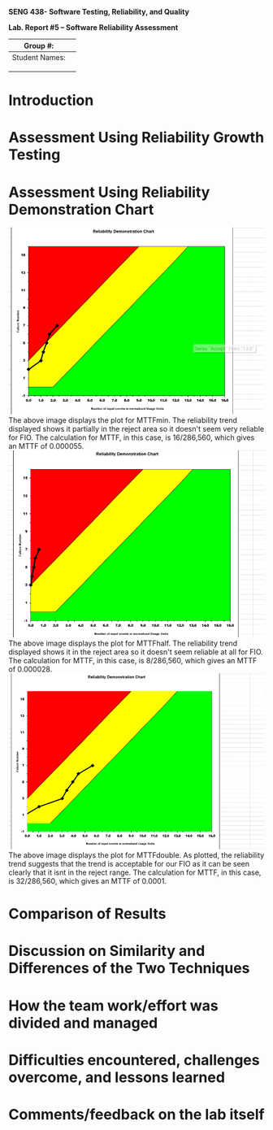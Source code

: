 **SENG 438- Software Testing, Reliability, and Quality**

**Lab. Report \#5 – Software Reliability Assessment**

| Group \#:       |   |
|-----------------|---|
| Student Names:  |   |
|                 |   |
|                 |   |
|                 |   |

# Introduction

# 

# Assessment Using Reliability Growth Testing 

# Assessment Using Reliability Demonstration Chart 
![My Image](images/min.png)
The above image displays the plot for MTTFmin. The reliability trend displayed shows it partially in the reject area so it doesn't seem very reliable for FIO. The calculation for MTTF, in this case, is 16/286,560, which gives an MTTF of 0.000055.
![My Image](images/half.png)
The above image displays the plot for MTTFhalf. The reliability trend displayed shows it in the reject area so it doesn't seem reliable at all for FIO. The calculation for MTTF, in this case, is 8/286,560, which gives an MTTF of 0.000028.
![My Image](images/double.png)
The above image displays the plot for MTTFdouble. As plotted, the reliability trend suggests that the trend is acceptable for our FIO as it can be seen clearly that it isnt in the reject range. The calculation for MTTF, in this case, is 32/286,560, which gives an MTTF of 0.0001.

# 

# Comparison of Results

# Discussion on Similarity and Differences of the Two Techniques

# How the team work/effort was divided and managed

# 

# Difficulties encountered, challenges overcome, and lessons learned

# Comments/feedback on the lab itself
